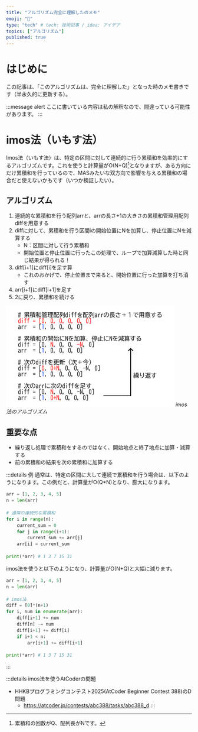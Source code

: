```yaml
---
title: "アルゴリズム完全に理解したのメモ"
emoji: "📓"
type: "tech" # tech: 技術記事 / idea: アイデア
topics: ["アルゴリズム"]
published: true
---
```

# はじめに
この記事は、「このアルゴリズムは、完全に理解した」となった時のメモ書きです（半永久的に更新する）。

:::message alert
ここに書いている内容は私の解釈なので、間違っている可能性があります。
:::

# imos法（いもす法）
Imos法（いもす法）は、特定の区間に対して連続的に行う累積和を効率的にするアルゴリズムです。これを使うと計算量がO(N+Q)[^1]となりますが、ある方向にだけ累積和を行っているので、MASみたいな双方向で影響を与える累積和の場合だと使えないかもです（いつか検証したい）。

## アルゴリズム
1. 連続的な累積和を行う配列arrと、arrの長さ+1の大きさの累積和管理用配列diffを用意する
2. diffに対して、累積和を行う区間iの開始位置にNを加算し、停止位置にNを減算する
   - N：区間に対して行う累積和
   - 開始位置と停止位置に行ったこの処理で、ループで加算減算した時と同じ結果が得られる！
3. diff[i+1]にdiff[i]を足す算
   - これのおかげで、停止位置まで来ると、開始位置に行った加算を打ち消す
4. arr[i+1]にdiff[i+1]を足す
5. 2に戻り、累積和を続ける

![imos](/images/articles/memorandum-algorithm_completely_understand/imoshou.png)
*imos法のアルゴリズム*

## 重要な点
- 繰り返し処理で累積和をするのではなく、開始地点と終了地点に加算・減算する
- 前の累積和の結果を次の累積和に加算する

:::details 例
通常は、特定の区間に大して連続で累積和を行う場合は、以下のようになります。この例だと、計算量がO(Q*N)となり、膨大になります。
```python
arr = [1, 2, 3, 4, 5]
n = len(arr)

# 通常の連続的な累積和
for i in range(n):
    current_sum = 0
    for j in range(i+1):
        current_sum += arr[j]
    arr[i] = current_sum

print(*arr) # 1 3 7 15 31
```

imos法を使うと以下のようになり、計算量がO(N+Q)と大幅に減ります。
```python
arr = [1, 2, 3, 4, 5]
n = len(arr)

# imos法
diff = [0]*(n+1)
for i, num in enumerate(arr):
    diff[i+1] += num
    diff[n] -= num
    diff[i+1] += diff[i]
    if i+1 < n:
        arr[i+1] += diff[i+1]

print(*arr) # 1 3 7 15 31
```
:::

:::details imos法を使うAtCoderの問題
- HHKBプログラミングコンテスト2025(AtCoder Beginner Contest 388)のD問題
  - https://atcoder.jp/contests/abc388/tasks/abc388_d
:::

[^1]: 累積和の回数がQ、配列長がNです。